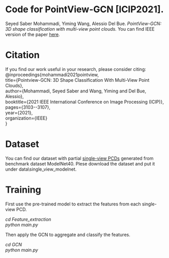 # Code for PointView-GCN [ICIP2021].
Seyed Saber Mohammadi, Yiming Wang, Alessio Del Bue. *PointView-GCN: 3D shape classification with multi-view point clouds.* You can find IEEE version of the paper [here](https://ieeexplore.ieee.org/document/9506426).

# Citation
If you find our work useful in your research, please consider citing:\
@inproceedings{mohammadi2021pointview,\
  title={Pointview-GCN: 3D Shape Classification With Multi-View Point Clouds},\
  author={Mohammadi, Seyed Saber and Wang, Yiming and Del Bue, Alessio},\
  booktitle={2021 IEEE International Conference on Image Processing (ICIP)},\
  pages={3103--3107},\
  year={2021},\
  organization={IEEE}\
}

# Dataset
You can find our dataset with partial [single-view PCDs](https://drive.google.com/drive/folders/1S0QN6nZAUpky5ypRVzOcDucPqMDnd8wl?usp=sharing) generated from benchmark dataset ModelNet40. Plese download the dataset and put it under data\single_view_modelnet.

# Training 

First use the pre-trained model to extract the features from each single-view PCD.

*cd Feature_extraction*\
*python main.py*

Then apply the GCN to aggregate and classify the features.

*cd GCN*\
*python main.py*


